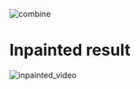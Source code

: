 ![combine](https://github.com/jonibek95/Tracking-Removing-Selected-objects/assets/84657258/0d913a5f-1526-47b6-b40e-19be58979e73)
# Inpainted result
![inpainted_video](https://github.com/jonibek95/Tracking-Removing-Selected-objects/assets/84657258/9d85b582-9fd0-49b9-9f5c-8b765417da11)

